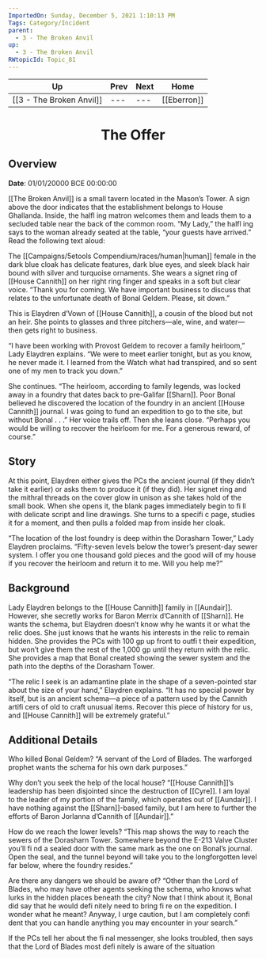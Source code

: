 ```yaml
---
ImportedOn: Sunday, December 5, 2021 1:10:13 PM
Tags: Category/Incident
parent:
  - 3 - The Broken Anvil
up:
  - 3 - The Broken Anvil
RWtopicId: Topic_81
---
```


| Up | Prev | Next | Home |
|----|------|------|------|
| [[3 - The Broken Anvil]] | --- | --- | [[Eberron]] |

# <center>The Offer</center>

## Overview

**Date**: 01/01/20000 BCE 00:00:00

[[The Broken Anvil]] is a small tavern located in the Mason’s Tower. A sign above the door indicates that the establishment belongs to House Ghallanda. Inside, the halfl ing matron welcomes them and leads them to a secluded table near the back of the common room. “My Lady,” the halfl ing says to the woman already seated at the table, “your guests have arrived.” Read the following text aloud:

The [[Campaigns/5etools Compendium/races/human|human]] female in the dark blue cloak has delicate features, dark blue eyes, and sleek black hair bound with silver and turquoise ornaments. She wears a signet ring of [[House Cannith]] on her right ring finger and speaks in a soft but clear voice. “Thank you for coming. We have important business to discuss that relates to the unfortunate death of Bonal Geldem. Please, sit down.”

This is Elaydren d’Vown of [[House Cannith]], a cousin of the blood but not an heir. She points to glasses and three pitchers—ale, wine, and water—then gets right to business.

“I have been working with Provost Geldem to recover a family heirloom,” Lady Elaydren explains. “We were to meet earlier tonight, but as you know, he never made it. I learned from the Watch what had transpired, and so sent one of my men to track you down.”

She continues. “The heirloom, according to family legends, was locked away in a foundry that dates back to pre-Galifar [[Sharn]]. Poor Bonal believed he discovered the location of the foundry in an ancient [[House Cannith]] journal. I was going to fund an expedition to go to the site, but without Bonal . . .” Her voice trails off. Then she leans close. “Perhaps you would be willing to recover the heirloom for me. For a generous reward, of course.”

## Story

At this point, Elaydren either gives the PCs the ancient journal (if they didn’t take it earlier) or asks them to produce it (if they did). Her signet ring and the mithral threads on the cover glow in unison as she takes hold of the small book. When she opens it, the blank pages immediately begin to fi ll with delicate script and line drawings. She turns to a specifi c page, studies it for a moment, and then pulls a folded map from inside her cloak.

“The location of the lost foundry is deep within the Dorasharn Tower,” Lady Elaydren proclaims. “Fifty-seven levels below the tower’s present-day sewer system. I offer you one thousand gold pieces and the good will of my house if you recover the heirloom and return it to me. Will you help me?”

## Background

Lady Elaydren belongs to the [[House Cannith]] family in [[Aundair]]. However, she secretly works for Baron Merrix d’Cannith of [[Sharn]]. He wants the schema, but Elaydren doesn’t know why he wants it or what the relic does. She just knows that he wants his interests in the relic to remain hidden. She provides the PCs with 100 gp up front to outfi t their expedition, but won’t give them the rest of the 1,000 gp until they return with the relic. She provides a map that Bonal created showing the sewer system and the path into the depths of the Dorasharn Tower.

“The relic I seek is an adamantine plate in the shape of a seven-pointed star about the size of your hand,” Elaydren explains. “It has no special power by itself, but is an ancient schema—a piece of a pattern used by the Cannith artifi cers of old to craft unusual items. Recover this piece of history for us, and [[House Cannith]] will be extremely grateful.”

## Additional Details

Who killed Bonal Geldem? “A servant of the Lord of Blades. The warforged prophet wants the schema for his own dark purposes.”

Why don’t you seek the help of the local house? “[[House Cannith]]’s leadership has been disjointed since the destruction of [[Cyre]]. I am loyal to the leader of my portion of the family, which operates out of [[Aundair]]. I have nothing against the [[Sharn]]-based family, but I am here to further the efforts of Baron Jorlanna d’Cannith of [[Aundair]].”

How do we reach the lower levels? “This map shows the way to reach the sewers of the Dorasharn Tower. Somewhere beyond the E-213 Valve Cluster you’ll fi nd a sealed door with the same mark as the one on Bonal’s journal. Open the seal, and the tunnel beyond will take you to the longforgotten level far below, where the foundry resides.”

Are there any dangers we should be aware of? “Other than the Lord of Blades, who may have other agents seeking the schema, who knows what lurks in the hidden places beneath the city? Now that I think about it, Bonal did say that he would defi nitely need to bring fi re on the expedition. I wonder what he meant? Anyway, I urge caution, but I am completely confi dent that you can handle anything you may encounter in your search.”

If the PCs tell her about the fi nal messenger, she looks troubled, then says that the Lord of Blades most defi nitely is aware of the situation
